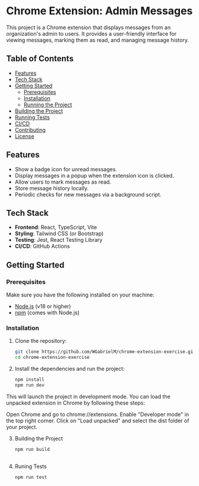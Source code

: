 # Chrome Extension: Admin Messages

This project is a Chrome extension that displays messages from an organization's admin to users. It provides a user-friendly interface for viewing messages, marking them as read, and managing message history.

## Table of Contents

- [Features](#features)
- [Tech Stack](#tech-stack)
- [Getting Started](#getting-started)
  - [Prerequisites](#prerequisites)
  - [Installation](#installation)
  - [Running the Project](#running-the-project)
- [Building the Project](#building-the-project)
- [Running Tests](#running-tests)
- [CI/CD](#cicd)
- [Contributing](#contributing)
- [License](#license)

## Features

- Show a badge icon for unread messages.
- Display messages in a popup when the extension icon is clicked.
- Allow users to mark messages as read.
- Store message history locally.
- Periodic checks for new messages via a background script.

## Tech Stack

- **Frontend**: React, TypeScript, Vite
- **Styling**: Tailwind CSS (or Bootstrap)
- **Testing**: Jest, React Testing Library
- **CI/CD**: GitHub Actions

## Getting Started

### Prerequisites

Make sure you have the following installed on your machine:

- [Node.js](https://nodejs.org/) (v18 or higher)
- [npm](https://www.npmjs.com/) (comes with Node.js)

### Installation

1. Clone the repository:

   ```bash
   git clone https://github.com/WGabrielM/chrome-extension-exercise.git
   cd chrome-extension-exercise

2. Install the dependencies and run the project:

   ```bash
   npm install
   npm run dev

This will launch the project in development mode. You can load the unpacked extension in Chrome by following these steps:

Open Chrome and go to chrome://extensions.
Enable "Developer mode" in the top right corner.
Click on "Load unpacked" and select the dist folder of your project.

3. Building the Project

   ```bash
   npm run build
  
4. Runing Tests

    ```bash
   npm run test
